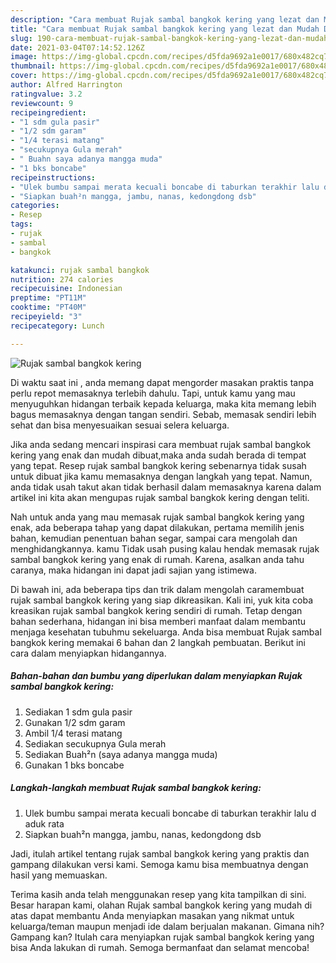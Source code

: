 ```yaml
---
description: "Cara membuat Rujak sambal bangkok kering yang lezat dan Mudah Dibuat"
title: "Cara membuat Rujak sambal bangkok kering yang lezat dan Mudah Dibuat"
slug: 190-cara-membuat-rujak-sambal-bangkok-kering-yang-lezat-dan-mudah-dibuat
date: 2021-03-04T07:14:52.126Z
image: https://img-global.cpcdn.com/recipes/d5fda9692a1e0017/680x482cq70/rujak-sambal-bangkok-kering-foto-resep-utama.jpg
thumbnail: https://img-global.cpcdn.com/recipes/d5fda9692a1e0017/680x482cq70/rujak-sambal-bangkok-kering-foto-resep-utama.jpg
cover: https://img-global.cpcdn.com/recipes/d5fda9692a1e0017/680x482cq70/rujak-sambal-bangkok-kering-foto-resep-utama.jpg
author: Alfred Harrington
ratingvalue: 3.2
reviewcount: 9
recipeingredient:
- "1 sdm gula pasir"
- "1/2 sdm garam"
- "1/4 terasi matang"
- "secukupnya Gula merah"
- " Buahn saya adanya mangga muda"
- "1 bks boncabe"
recipeinstructions:
- "Ulek bumbu sampai merata kecuali boncabe di taburkan terakhir lalu d aduk rata"
- "Siapkan buah²n mangga, jambu, nanas, kedongdong dsb"
categories:
- Resep
tags:
- rujak
- sambal
- bangkok

katakunci: rujak sambal bangkok 
nutrition: 274 calories
recipecuisine: Indonesian
preptime: "PT11M"
cooktime: "PT40M"
recipeyield: "3"
recipecategory: Lunch

---
```



![Rujak sambal bangkok kering](https://img-global.cpcdn.com/recipes/d5fda9692a1e0017/680x482cq70/rujak-sambal-bangkok-kering-foto-resep-utama.jpg)

Di waktu  saat ini , anda memang dapat mengorder masakan praktis tanpa perlu repot memasaknya terlebih dahulu. Tapi, untuk kamu yang mau menyuguhkan hidangan terbaik kepada keluarga, maka kita memang lebih bagus memasaknya dengan tangan sendiri. Sebab, memasak sendiri lebih sehat dan bisa menyesuaikan sesuai selera keluarga.

Jika anda sedang mencari inspirasi cara membuat rujak sambal bangkok kering yang enak dan mudah dibuat,maka anda sudah berada di tempat yang tepat. Resep rujak sambal bangkok kering  sebenarnya tidak susah untuk dibuat jika kamu memasaknya dengan langkah yang tepat. Namun, anda tidak usah takut akan tidak berhasil dalam memasaknya 
karena dalam artikel ini kita akan mengupas rujak sambal bangkok kering dengan teliti.  



Nah untuk anda yang mau memasak rujak sambal bangkok kering yang enak, ada beberapa tahap yang dapat dilakukan, pertama memilih jenis bahan, kemudian penentuan bahan segar, sampai cara mengolah dan menghidangkannya. kamu Tidak usah pusing kalau hendak memasak rujak sambal bangkok kering yang enak di rumah. Karena, asalkan anda  tahu caranya, maka hidangan ini dapat jadi sajian yang istimewa.

Di bawah ini, ada beberapa tips dan trik dalam mengolah caramembuat rujak sambal bangkok kering yang siap dikreasikan. Kali ini, yuk kita coba kreasikan rujak sambal bangkok kering sendiri di rumah. Tetap dengan bahan sederhana, hidangan ini bisa memberi manfaat dalam membantu menjaga kesehatan tubuhmu sekeluarga. Anda bisa membuat Rujak sambal bangkok kering memakai 6 bahan dan 2 langkah pembuatan. Berikut ini cara dalam menyiapkan hidangannya.

<!--inarticleads1-->

##### Bahan-bahan dan bumbu yang diperlukan dalam menyiapkan Rujak sambal bangkok kering:

1. Sediakan 1 sdm gula pasir
1. Gunakan 1/2 sdm garam
1. Ambil 1/4 terasi matang
1. Sediakan secukupnya Gula merah
1. Sediakan  Buah²n (saya adanya mangga muda)
1. Gunakan 1 bks boncabe




<!--inarticleads2-->

##### Langkah-langkah membuat Rujak sambal bangkok kering:

1. Ulek bumbu sampai merata kecuali boncabe di taburkan terakhir lalu d aduk rata
1. Siapkan buah²n mangga, jambu, nanas, kedongdong dsb




Jadi, itulah artikel tentang  rujak sambal bangkok kering  yang praktis dan gampang dilakukan versi kami. Semoga kamu bisa membuatnya dengan hasil yang memuaskan. 

Terima kasih anda telah menggunakan resep yang kita tampilkan di sini. Besar harapan kami, olahan  Rujak sambal bangkok kering yang mudah di atas dapat membantu Anda menyiapkan masakan yang nikmat untuk keluarga/teman maupun menjadi ide dalam berjualan makanan. Gimana nih? Gampang kan? Itulah cara menyiapkan rujak sambal bangkok kering yang bisa Anda lakukan di rumah. Semoga bermanfaat dan selamat mencoba!

